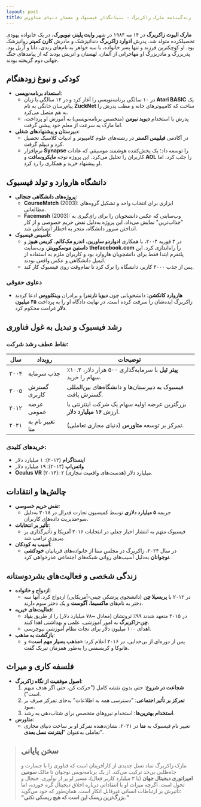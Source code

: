 ```yaml
---
layout: post
title: زندگینامه مارک زاکربرگ - بنیانگذار فیسبوک و معمار دنیای متاورس
---
```


**مارک الیوت زاکربرگ** در ۱۴ مه ۱۹۸۴ در شهر **وایت پلینز، نیویورک**، در یک خانواده یهودیِ تحصیلکرده متولد شد. پدرش **ادوارد زاکربرگ** دندانپزشک و مادرش **کارن کمپنر** روانپزشک بود. او کوچکترین فرزند و تنها پسر خانواده، با سه خواهر به نام‌های رندی، دانا و آریل بود. پدربزرگ و مادربزرگ او مهاجرانی از آلمان، لهستان و اتریش بودند که از پیامدهای جنگ جهانی دوم گریخته بودند.  

## کودکی و نبوغ زودهنگام  
- **استعداد برنامه‌نویسی**:  
  - در ۱۰ سالگی برنامه‌نویسی را آغاز کرد و در ۱۲ سالگی با زبان **Atari BASIC** یک پیام‌رسان خانگی به نام **ZuckNet** ساخت که کامپیوترهای خانه و مطب پدرش را به هم متصل می‌کرد.  
  - پدرش با استخدام **دیوید نیومن** (متخصص برنامه‌نویسی) به آموزش او پرداخت، اما مارک به سرعت از معلم خود پیشی گرفت.  
- **دبیرستان و پیشنهادهای شغلی**:  
  - در آکادمی **فیلیپس اکستر** در رشته‌های علوم کامپیوتر و ادبیات کلاسیک تحصیل کرد و دیپلم گرفت.  
  - نرم‌افزار **Synapse** را توسعه داد؛ یک پخش‌کننده هوشمند موسیقی که عادات کاربران را تحلیل می‌کرد. این پروژه توجه **مایکروسافت** و **AOL** را جلب کرد، اما او پیشنهاد خرید و همکاری را رد کرد.  

## دانشگاه هاروارد و تولد فیسبوک  
- **پروژه‌های دانشگاهی جنجالی**:  
  - **CourseMatch** (2003): ابزاری برای انتخاب واحد و تشکیل گروه‌های مطالعاتی.  
  - **Facemash** (2003): وب‌سایتی که عکس دانشجویان را برای رای‌گیری به "جذاب‌ترین" نمایش می‌داد. این پروژه به‌دلیل نقض حریم خصوصی و از کار انداختن سرور دانشگاه، منجر به اخطار انضباطی شد.  
- **تأسیس فیسبوک**:  
  - در ۴ فوریه ۲۰۰۴، با همکاری **ادواردو ساورین**، **اندرو مک‌کالم**، **کریس هیوز** و **داستین موسکوویتز**، وب‌سایت **thefacebook.com** را راه‌اندازی کرد. این پلتفرم ابتدا فقط برای دانشجویان هاروارد بود و کاربران ملزم به استفاده از ایمیل دانشگاهی و عکس واقعی بودند.  
  - پس از جذب ۴۰۰۰ کاربر، دانشگاه را ترک کرد تا تمام‌وقت روی فیسبوک کار کند.  

### دعاوی حقوقی  
- **هاروارد کانکشن**: دانشجویانی چون **دیویا نارندرا** و برادران **وینکلووس** ادعا کردند زاکربرگ ایده‌شان را سرقت کرده است. در نهایت دادگاه او را به پرداخت **۴۵ میلیون دلار** غرامت محکوم کرد.  

## رشد فیسبوک و تبدیل به غول فناوری  
### نقاط عطف رشد شرکت:  

| سال | رویداد | توضیحات |  
|-----|---------|---------|  
| ۲۰۰۴ | جذب سرمایه | **پیتر ثیل** با سرمایه‌گذاری ۵۰۰ هزار دلار، ۱۰.۲٪ سهام را خرید. |  
| ۲۰۰۵ | گسترش کاربری | فیسبوک به دبیرستان‌ها و دانشگاه‌های بین‌المللی گسترش یافت. |  
| ۲۰۱۲ | عرضه عمومی | بزرگترین عرضه اولیه سهام یک شرکت اینترنتی با ارزش **۱۶ میلیارد دلار**. |  
| ۲۰۲۱ | تغییر نام به متا | تمرکز بر توسعه **متاورس** (دنیای مجازی تعاملی). |  

### خریدهای کلیدی:  
- **اینستاگرام** (۲۰۱۲): ۱ میلیارد دلار  
- **واتس‌اپ** (۲۰۱۴): ۱۹ میلیارد دلار  
- **Oculus VR** (۲۰۱۴): ۲ میلیارد دلار (هدست‌های واقعیت مجازی).    

## چالش‌ها و انتقادات  
- **نقض حریم خصوصی**:  
  - جریمه **۵ میلیارد دلاری** توسط کمیسیون تجارت فدرال در ۲۰۱۸ به‌دلیل سوءمدیریت داده‌های کاربران.  
- **تأثیر بر انتخابات**:  
  - فیسبوک متهم به انتشار اخبار جعلی در انتخابات ۲۰۱۶ آمریکا و تأثیرگذاری بر پیروزی ترامپ شد.  
- **آسیب به کودکان**:  
  - در سال ۲۰۲۴، زاکربرگ در مجلس سنا از خانواده‌های قربانیان **خودکشی نوجوانان** به‌دلیل آسیب‌های روانی شبکه‌های اجتماعی عذرخواهی کرد.  

## زندگی شخصی و فعالیت‌های بشردوستانه  
- **ازدواج و خانواده**:  
  - در ۲۰۱۲ با **پریسیلا چن** (دانشجوی پزشکی چینی-آمریکایی) ازدواج کرد. آنها سه دختر به نام‌های **ماکسیما**، **آگوست** و یک دختر سوم دارند.  
- **فعالیت‌های خیریه**:  
  - در ۲۰۱۵ متعهد شدند ۹۹٪ ثروتشان (معادل ~۷۸ میلیارد دلار) را از طریق **بنیاد چن-زاکربرگ** به امور آموزشی، علمی و بهداشتی اهدا کنند.  
  - اهدای ۱۰۰ میلیون دلار برای نجات نظام آموزشی نیوجرسی.  
- **بازگشت به مذهب**:  
  - پس از دوره‌ای از بی‌خدایی، در ۲۰۱۶ اعلام کرد: «**مذهب بسیار مهم است**» و هانوکا و کریسمس را به‌طور همزمان تبریک گفت.  

## فلسفه کاری و میراث  
- **اصول موفقیت از نگاه زاکربرگ**:  
  1. **شجاعت در شروع**: حتی بدون نقشه کامل ("حرکت کن، حتی اگر هدف مبهم است").  
  2. **تمرکز بر تأثیر اجتماعی**: "دسترسی همه به اطلاعات" به‌جای تمرکز صرف بر سود.  
  3. **استخدام بهترین‌ها**: استخدام نیروهای متخصص برای شتاب‌دهی به رشد.  
- **متاورس**:  
  - تغییر نام فیسبوک به **متا** در ۲۰۲۱، نشان‌دهنده تمرکز او بر ساخت دنیای مجازی تعاملی به‌عنوان "**اینترنت نسل بعدی**".  

> ## سخن پایانی  
> مارک زاکربرگ نماد نسل جدیدی از کارآفرینان است که فناوری را با جسارت و جاه‌طلبی بی‌حد ترکیب می‌کند. از یک برنامه‌نویس نوجوان تا مالک **سومین امپراتوری دیجیتال جهان** (با ۳ میلیارد کاربر فعال)، مسیر او پر از نوآوری، جنجال و تحول است. اگرچه میراث او با انتقاداتی درباره اخلاق دیجیتال گره خورده، اما تأثیرش بر ارتباطات انسانی غیرقابل انکار است. همان‌طور که خود می‌گوید:  
> **"بزرگ‌ترین ریسک این است که هیچ ریسکی نکنی."**
